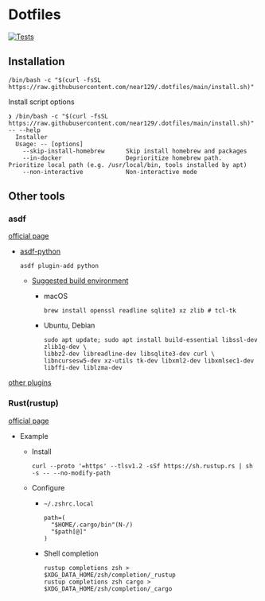 # Dotfiles

[![Tests](https://github.com/near129/.dotfiles/actions/workflows/test.yaml/badge.svg)](https://github.com/near129/.dotfiles/actions/workflows/test.yaml)

## Installation

```shell
/bin/bash -c "$(curl -fsSL https://raw.githubusercontent.com/near129/.dotfiles/main/install.sh)"
```

Install script options

```text
❯ /bin/bash -c "$(curl -fsSL https://raw.githubusercontent.com/near129/.dotfiles/main/install.sh)" -- --help
  Installer
  Usage: -- [options]
    --skip-install-homebrew      Skip install homebrew and packages
    --in-docker                  Deprioritize homebrew path. Prioritize local path (e.g. /usr/local/bin, tools installed by apt)
    --non-interactive            Non-interactive mode
```

## Other tools

### asdf

[official page](https://asdf-vm.com/)

- [asdf-python](https://github.com/asdf-community/asdf-python)

  ```shell
  asdf plugin-add python
  ```

  - [Suggested build environment](https://github.com/pyenv/pyenv/wiki#suggested-build-environment)
    - macOS

      ```shell
      brew install openssl readline sqlite3 xz zlib # tcl-tk
      ```

    - Ubuntu, Debian

      ```shell
      sudo apt update; sudo apt install build-essential libssl-dev zlib1g-dev \
      libbz2-dev libreadline-dev libsqlite3-dev curl \
      libncursesw5-dev xz-utils tk-dev libxml2-dev libxmlsec1-dev libffi-dev liblzma-dev
      ```

[other plugins](https://github.com/asdf-vm/asdf-plugins)

### Rust(rustup)

[official page](https://www.rust-lang.org/ja/tools/install)

- Example
  - Install

    ```shell
    curl --proto '=https' --tlsv1.2 -sSf https://sh.rustup.rs | sh -s -- --no-modify-path
    ```

  - Configure

    - `~/.zshrc.local`

      ```shell
      path=(
        "$HOME/.cargo/bin"(N-/)
        "$path[@]"
      )
      ```

    - Shell completion

      ```shell
      rustup completions zsh > $XDG_DATA_HOME/zsh/completion/_rustup
      rustup completions zsh cargo > $XDG_DATA_HOME/zsh/completion/_cargo
      ```
